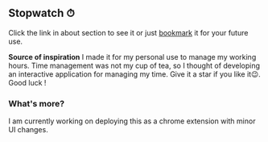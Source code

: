 ## Stopwatch ⏱ 

Click  the link in about section to see it or just [bookmark](https://hitiksaini.github.io/Stopwatch/) it for your future use.

**Source of inspiration**
I made it for my personal use to manage my working hours. Time management was not my cup of tea, so I thought of developing an interactive application for managing my time. Give it a star if you like it😉. Good luck ! 

 ### What's more?
 I am currently working on deploying this as a chrome extension with minor UI changes. 

